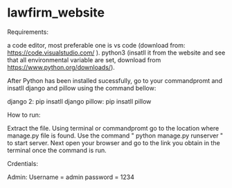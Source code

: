 # lawfirm_website

Requirements:

a code editor, most preferable one is vs code (download from: https://code.visualstudio.com/ ).
python3 (insatll it from the website and see that all environmental variable are set, download from https://www.python.org/downloads/).

After Python has been installed sucessfully, go to your commandpromt and insatll django and pillow using the command bellow:

django 2: pip insatll django
pillow: pip insatll pillow

How to run:

Extract the file.
Using terminal or commandpromt go to the location where manage.py file is found.
Use the command " python manage.py runserver " to start server.
Next open your browser and go to the link you obtain in the terminal once the command is run.

Crdentials:

Admin:
Username = admin
password = 1234
